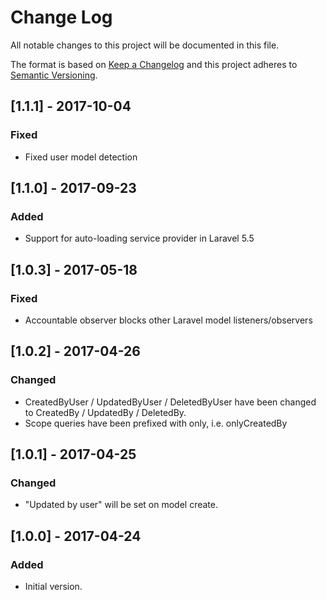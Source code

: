 # Change Log
All notable changes to this project will be documented in this file.

The format is based on [Keep a Changelog](http://keepachangelog.com/)
and this project adheres to [Semantic Versioning](http://semver.org/).

## [1.1.1] - 2017-10-04
### Fixed
- Fixed user model detection

## [1.1.0] - 2017-09-23
### Added
- Support for auto-loading service provider in Laravel 5.5  

## [1.0.3] - 2017-05-18
### Fixed
- Accountable observer blocks other Laravel model listeners/observers 

## [1.0.2] - 2017-04-26
### Changed
- CreatedByUser / UpdatedByUser / DeletedByUser have been changed to CreatedBy / UpdatedBy / DeletedBy.
- Scope queries have been prefixed with only, i.e. onlyCreatedBy

## [1.0.1] - 2017-04-25
### Changed
- "Updated by user" will be set on model create.

## [1.0.0] - 2017-04-24
### Added
- Initial version.

